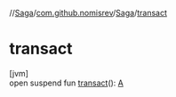 //[Saga](../../../index.md)/[com.github.nomisrev](../index.md)/[Saga](index.md)/[transact](transact.md)

# transact

[jvm]\
open suspend fun [transact](transact.md)(): [A](index.md)
